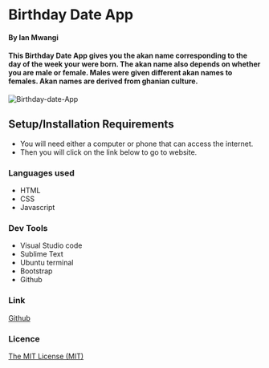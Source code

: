 # Birthday Date App

#### By Ian Mwangi

#### This Birthday Date App gives you the akan name corresponding to the day of the week your were born. The akan name also depends on whether you are male or female. Males were given different akan names to females. Akan names are derived from ghanian culture.

![Birthday-date-App]()

## Setup/Installation Requirements
- You will need either a computer or phone that can access the internet.
- Then you will click on the link below to go to website.

### Languages used
- HTML
- CSS
- Javascript

### Dev Tools
- Visual Studio code
- Sublime Text
- Ubuntu terminal
- Bootstrap
- Github

### Link
[Github](https://github.com/IanMK-1/Birthday-date-app)

### Licence
[The MIT License (MIT)](LICENCE.md)